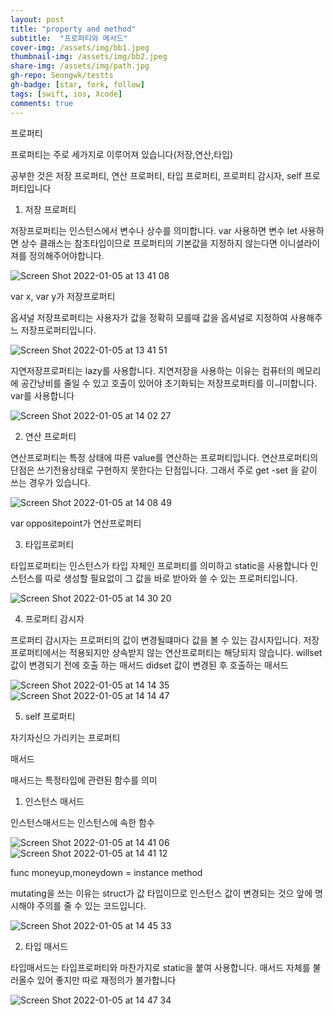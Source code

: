 ```yaml
---
layout: post
title: "property and method" 
subtitle:  "프로퍼티와 메서드"
cover-img: /assets/img/bb1.jpeg
thumbnail-img: /assets/img/bb2.jpeg
share-img: /assets/img/path.jpg
gh-repo: Seongwk/testts
gh-badge: [star, fork, follow]
tags: [swift, ios, Xcode]
comments: true
---
```



프로퍼티

프로퍼티는 주로 세가지로 이루어져 있습니다(저장,연산,타입)

공부한 것은 저장 프로퍼티, 연산 프로퍼티, 타입 프로퍼티, 프로퍼티 감시자, self 프로퍼티입니다



1. 저장 프로퍼티

저장프로퍼티는 인스턴스에서 변수나 상수를 의미합니다. var 사용하면 변수 let 사용하면 상수
클래스는 참조타입이므로 프로퍼티의 기본값을 지정하지 않는다면 이니셜라이져를 정의해주어야합니다. 

![Screen Shot 2022-01-05 at 13 41 08](https://user-images.githubusercontent.com/40172001/148168452-0e690dab-2cc5-4529-a0a1-8968c9490a59.png)

var x, var y가 저장프로퍼티


옵셔널 저장프로퍼티는 사용자가 값을 정확히 모를때 값을 옵셔널로 지정하여 사용해주느 저장프로퍼티입니다.

![Screen Shot 2022-01-05 at 13 41 51](https://user-images.githubusercontent.com/40172001/148168517-ed00d12c-d4e9-496b-afb2-2a7a7843b35d.png)


지연저장프로퍼티는 lazy를 사용합니다. 지연저장을 사용하는 이유는 컴퓨터의 메모리에 공간낭비를 줄일 수 있고 호출이 있어야 초기화되는 저장프로퍼티를 이ㅢ미합니다.
var를 사용합니다 

![Screen Shot 2022-01-05 at 14 02 27](https://user-images.githubusercontent.com/40172001/148168542-26261dbf-7e12-4524-9fae-852d4f91983b.png)



2. 연산 프로퍼티

연산프로퍼티는 특정 상태에 따른 value를 연산하는 프로퍼티입니다.
연산프로퍼티의 단점은 쓰기전용상태로 구현하지 못한다는 단점입니다. 그래서 주로 get -set 을 같이 쓰는 경우가 있습니다.

![Screen Shot 2022-01-05 at 14 08 49](https://user-images.githubusercontent.com/40172001/148168586-5b720a22-273f-4588-aec8-c266ce35e2ee.png)

var oppositepoint가 연산프로퍼티


3. 타입프로퍼티

타입프로퍼티는 인스턴스가 타입 자체인 프로퍼티를 의미하고 static을 사용합니다 인스턴스를 따로 생성할 필요없이 그 값을 바로 받아와 쓸 수 있는 프로퍼티입니다.

![Screen Shot 2022-01-05 at 14 30 20](https://user-images.githubusercontent.com/40172001/148168669-c0370e2e-dfb3-4486-8e1c-7c7ee4bda24e.png)



4. 프로퍼티 감시자

프로퍼티 감시자는 프로퍼티의 값이 변경될떄마다 값을 볼 수 있는 감시자입니다. 저장프로퍼티에서는 적용되지만 상속받지 않는 연산프로퍼티는 해당되지 않습니다.
willset 값이 변경되기 전에 호출 하는 매서드
didset 값이 변경된 후 호출하는 매서드

![Screen Shot 2022-01-05 at 14 14 35](https://user-images.githubusercontent.com/40172001/148168611-888cf0f2-09ed-423e-b50b-27cd51bf1be8.png)
![Screen Shot 2022-01-05 at 14 14 47](https://user-images.githubusercontent.com/40172001/148168651-4ae72f1f-8943-4134-8e96-57c83c5f0a31.png)


5. self 프로퍼티

자기자신으 가리키는 프로퍼티 

매서드

매서드는 특정타입에 관련된 함수를 의미



1. 인스턴스 매서드

인스턴스매서드는 인스턴스에 속한 함수

![Screen Shot 2022-01-05 at 14 41 06](https://user-images.githubusercontent.com/40172001/148168717-d298c10d-156e-4ec3-bafc-25f853a0f3a4.png)
![Screen Shot 2022-01-05 at 14 41 12](https://user-images.githubusercontent.com/40172001/148168730-461b67e6-19d1-4fdb-8815-434eb353ca12.png)

func moneyup,moneydown = instance method

mutating을 쓰는 이유는 struct가 값 타입이므로 인스턴스 값이 변경되는 것으 앞에 명시해야 주의를 줄 수 있는 코드입니다.

![Screen Shot 2022-01-05 at 14 45 33](https://user-images.githubusercontent.com/40172001/148168750-37b46cd9-8b64-40dd-a30d-55d06e943411.png)



2. 타입 매서드

타입매서드는 타입프로퍼티와 마찬가지로 static을 붙여 사용합니다.
매서드 자체를 불러올수 있어 좋지만 따로 재정의가 불가합니다

![Screen Shot 2022-01-05 at 14 47 34](https://user-images.githubusercontent.com/40172001/148168768-89b9d310-386d-457b-b274-b8dcf8123de0.png)
